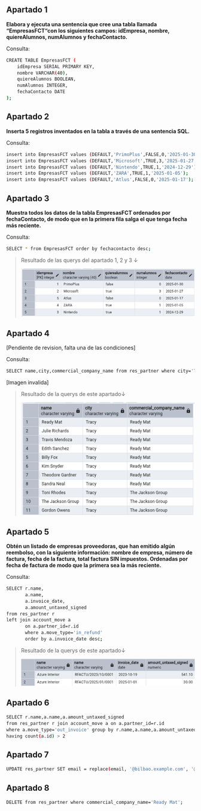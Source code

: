 ## Apartado 1 


**Elabora y ejecuta una sentencia que cree una tabla llamada “EmpresasFCT“con los siguientes campos: idEmpresa, nombre, quiereAlumnos, numAlumnos y fechaContacto.**

Consulta:

```bash
CREATE TABLE EmpresasFCT (
    idEmpresa SERIAL PRIMARY KEY,
    nombre VARCHAR(40),
    quiereAlumnos BOOLEAN,
    numAlumnos INTEGER,
    fechaContacto DATE
);
```

## Apartado 2 

**Inserta 5 registros inventados en la tabla a través de una sentencia SQL.**

Consulta:

```bash
insert into EmpresasFCT values (DEFAULT,'PrimoPlus',FALSE,0,'2025-01-30');
insert into EmpresasFCT values (DEFAULT,'Microsoft',TRUE,3,'2025-01-27');
insert into EmpresasFCT values (DEFAULT,'Nintendo',TRUE,1,'2024-12-29');
insert into EmpresasFCT values (DEFAULT,'ZARA',TRUE,1,'2025-01-05');
insert into EmpresasFCT values (DEFAULT,'Atlus',FALSE,0,'2025-01-17');
```

## Apartado 3

**Muestra todos los datos de la tabla EmpresasFCT ordenados por fechaContacto, de modo que en la primera fila salga el que tenga fecha más reciente.**

Consulta:

```bash
SELECT * from EmpresasFCT order by fechacontacto desc;
```

> Resultado de las querys del apartado 1, 2 y 3 ↓
>
> ![Apartado 1_2_3](/img/apartado3.png)

## Apartado 4 

[Pendiente de revision, falta una de las condiciones]

Consulta:

```bash
SELECT name,city,commercial_company_name from res_partner where city='Tracy' order by commercial_company_name asc;
```

[Imagen invalida]

> Resultado de la querys de este apartado↓
>
> ![Apartado 4](/img/apartado4.png)

## Apartado 5

**Obtén un listado de empresas proveedoras, que han emitido algún reembolso, con la siguiente información: nombre de empresa, número de factura, fecha de la factura, total factura SIN impuestos.
Ordenadas por fecha de factura de modo que la primera sea la más reciente.**

Consulta:

```bash
SELECT r.name,
       a.name,
       a.invoice_date,
       a.amount_untaxed_signed
from res_partner r
left join account_move a
       on a.partner_id=r.id
       where a.move_type='in_refund'
       order by a.invoice_date desc;
```

> Resultado de la querys de este apartado↓
>
> ![Apartado 5](/img/apartado5.png)

## Apartado 6 

```bash
SELECT r.name,a.name,a.amount_untaxed_signed
from res_partner r join account_move a on a.partner_id=r.id 
where a.move_type='out_invoice' group by r.name,a.name,a.amount_untaxed_signed 
having count(a.id) > 2
```

## Apartado 7

```bash
UPDATE res_partner SET email = replace(email, '@bilbao.example.com', '@bilbao.bizkaia.neus');
```

## Apartado 8 

```bash
DELETE from res_partner where commercial_company_name='Ready Mat';
```

